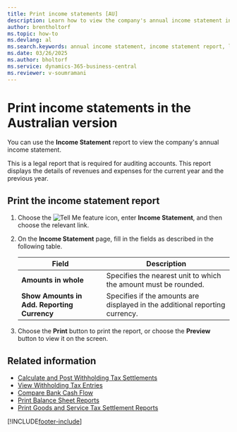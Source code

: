 ```yaml
---
title: Print income statements [AU]
description: Learn how to view the company's annual income statement in the Australian version.
author: brentholtorf
ms.topic: how-to
ms.devlang: al
ms.search.keywords: annual income statement, income statement report, legal report, auditing accounts, revenues, expenses, revenues and expenses, Australian version
ms.date: 03/26/2025
ms.author: bholtorf
ms.service: dynamics-365-business-central
ms.reviewer: v-soumramani
---
```


# Print income statements in the Australian version

You can use the **Income Statement** report to view the company's annual income statement.  

This is a legal report that is required for auditing accounts. This report displays the details of revenues and expenses for the current year and the previous year.  

## Print the income statement report

1. Choose the ![Tell Me feature](../../media/ui-search/search_small.png "Tell me what you want to do") icon, enter **Income Statement**, and then choose the relevant link.  
1. On the **Income Statement** page, fill in the fields as described in the following table.  

    |Field|Description|  
    |---------------------------------|---------------------------------------|  
    |**Amounts in whole**|Specifies the nearest unit to which the amount must be rounded.|  
    |**Show Amounts in Add. Reporting Currency**|Specifies if the amounts are displayed in the additional reporting currency.|  

1. Choose the **Print** button to print the report, or choose the **Preview** button to view it on the screen.  

## Related information

- [Calculate and Post Withholding Tax Settlements](how-to-calculate-and-post-withholding-tax-settlements.md)  
- [View Withholding Tax Entries](how-to-view-withholding-tax-entries.md)
- [Compare Bank Cash Flow](how-to-compare-bank-cash-flow.md)
- [Print Balance Sheet Reports](how-to-print-balance-sheet-reports.md)
- [Print Goods and Service Tax Settlement Reports](how-to-print-goods-and-service-tax-settlement-reports.md)

[!INCLUDE[footer-include](../../includes/footer-banner.md)]

